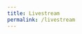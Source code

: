 ```yaml
---
title: Livestream
permalink: /livestream
---
```


<!-- <iframe width="560" height="315" src="https://www.youtube.com/embed/UigCKz39VNg" frameborder="0" allow="accelerometer; autoplay; encrypted-media; gyroscope; picture-in-picture" allowfullscreen></iframe> -->